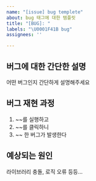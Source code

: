 ```yaml
---
name: "[issue] bug templete"
about: bug 태그에 대한 템플릿
title: "[BUG]: "
labels: "\U0001F41B bug"
assignees: ''

---
```


## 버그에 대한 간단한 설명
어떤 버그인지 간단하게 설명해주세요

## 버그 재현 과정
1. ~~를 실행하고
2. ~~를 클릭하니
3. ~~ 한 버그가 발생한다

## 예상되는 원인
라이브러리 충돌, 로직 오류 등등...

